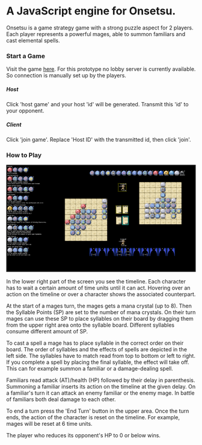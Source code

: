 # A JavaScript engine for Onsetsu.

Onsetsu is a game strategy game with a strong puzzle aspect for 2 players. Each player represents a powerful mages, able to summon familiars and cast elemental spells.

### Start a Game
Visit the game [here].
For this prototype no lobby server is currently available. So connection is manually set up by the players.
##### Host
Click 'host game' and your host 'id' will be generated. Transmit this 'id' to your opponent.
##### Client
Click 'join game'. Replace 'Host ID' with the transmitted id, then click 'join'.

### How to Play
![Onsetsu Prototype][screenshot]

In the lower right part of the screen you see the timeline. Each character has to wait a certain amount of time units until it can act. Hovering over an action on the timeline or over a character shows the associated counterpart.

At the start of a mages turn, the mages gets a mana crystal (up to 8). Then the Syllable Points (SP) are set to the number of mana crystals. On their turn mages can use these SP to place syllables on their board by dragging them from the upper right area onto the syllable board. Different syllables consume different amount of SP.

To cast a spell a mage has to place syllable in the correct order on their board. The order of syllables and the effects of spells are depicted in the left side. The syllables have to match read from top to bottom or left to right. If you complete a spell by placing the final syllable, the effect will take off. This can for example summon a familiar or a damage-dealing spell.

Familiars read attack (AT)/health (HP) followed by their delay in parenthesis. Summoning a familiar inserts its action on the timeline at the given delay. On a familiar's turn it can attack an enemy familiar or the enemy mage. In battle of familiars both deal damage to each other.

To end a turn press the 'End Turn' button in the upper area. Once the turn ends, the action of the character is reset on the timeline. For example, mages will be reset at 6 time units.

The player who reduces its opponent's HP to 0 or below wins.

[here]:http://onsetsu.github.io/onsetsu.engine/src/index.html
[screenshot]: Screenshot4.png
